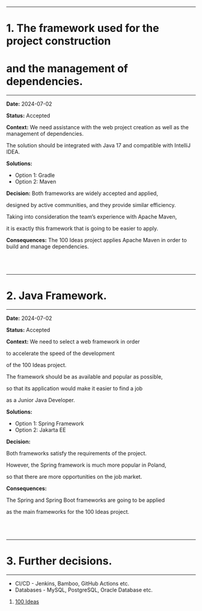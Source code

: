 ***
# **1. The framework used for the project construction**
# **and the management of dependencies.**
***

**Date:** 2024-07-02

**Status:** Accepted

**Context:**
We need assistance with the web project creation as well as the management of dependencies.

The solution should be integrated with Java 17 and compatible with IntelliJ IDEA.

**Solutions:**
* Option 1: Gradle
* Option 2: Maven

**Decision:**
Both frameworks are widely accepted and applied,

designed by active communities, and they provide similar efficiency.

Taking into consideration the team’s experience with Apache Maven,

it is exactly this framework that is going to be easier to apply.

**Consequences:**
The 100 Ideas project applies Apache Maven in order to build and manage dependencies.
<br>
<br>
<br>
<br>
***
# **2. Java Framework.**
***

**Date:** 2024-07-02

**Status:** Accepted

**Context:**
We need to select a web framework in order

to accelerate the speed of the development

of the 100 Ideas project.

The framework should be as available and popular as possible,

so that its application would make it easier to find a job

as a Junior Java Developer.


**Solutions:**

* Option 1: Spring Framework
* Option 2: Jakarta EE

**Decision:**

Both frameworks satisfy the requirements of the project.

However, the Spring framework is much more popular in Poland,

so that there are more opportunities on the job market. 

**Consequences:**

The Spring and Spring Boot frameworks are going to be applied

as the main frameworks for the 100 Ideas project.
<br>
<br>
<br>
<br>
***
# **3. Further decisions.**
***

* CI/CD - Jenkins, Bamboo, GitHub Actions etc.
* Databases - MySQL, PostgreSQL, Oracle Database etc.


1. [100 Ideas](https://www.flickr.com/photos/144424911@N02/53824337960/in/album-72177720318347751/)
